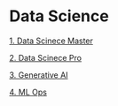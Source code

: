 # Data Science

[1. Data Scinece Master](PWCourse/DS%20Master.md)

[2. Data Scinece Pro](PWCourse/DS%20Pro.md)

[3. Generative AI](IneuranCourse/Genrative%20AI.md)

[4. ML Ops](IneuranCourse/MLOps.md)